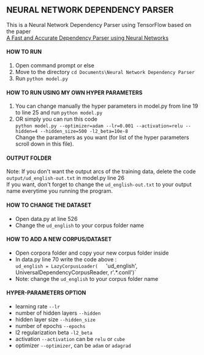 ## NEURAL NETWORK DEPENDENCY PARSER
This is a Neural Network Dependency Parser using TensorFlow based on the paper  
[A Fast and Accurate Dependency Parser using Neural Networks](https://www.aclweb.org/anthology/D14-1082.pdf)  

#### HOW TO RUN
1. Open command prompt or else
2. Move to the directory `cd Documents\Neural Network Dependency Parser`
3. Run `python model.py`

#### HOW TO RUN USING MY OWN HYPER PARAMETERS
1. You can change manually the hyper parameters in model.py from line 19 to line 25 and run `python model.py`
2. OR simply you can run this code  
   `python model.py --optimizer=adam --lr=0.001 --activation=relu --hidden=4 --hidden_size=500 -l2_beta=10e-8`   
   Change the parameters as you want (for list of the hyper parameters scroll down in this file).

#### OUTPUT FOLDER
Note: If you don't want the output arcs of the training data, delete the code `output/ud_english-out.txt` in model.py line 26  
      If you want, don't forget to change the `ud_english-out.txt` to your output name everytime you running the program.

#### HOW TO CHANGE THE DATASET
- Open data.py at line 526
- Change the `ud_english` to your corpus folder name

#### HOW TO ADD A NEW CORPUS/DATASET
- Open corpora folder and copy your new corpus folder inside
- In data.py line 70 write the code above :  
  `ud_english = LazyCorpusLoader(  
  `'ud_english', UniversalDependencyCorpusReader, r'.*\.conll')`  
- Note: change the `ud_english` to your corpus folder name

#### HYPER-PARAMETERS OPTION
- learning rate `--lr`
- number of hidden layers `--hidden`
- hidden layer size `--hidden_size`
- number of epochs `--epochs`
- l2 regularization beta `-l2_beta`
- activation `--activation` can be `relu` or `cube`
- optimizer `--optimizer`, can be `adam` or `adagrad`

